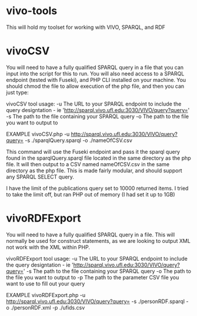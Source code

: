 vivo-tools
==========

This will hold my toolset for working with VIVO, SPARQL, and RDF

vivoCSV
=======

You will need to have a fully qualified SPARQL query in a file that you can input into the script for this to run. You will also need access to
a SPARQL endpoint (tested with Fuseki), and PHP CLI installed on your machine. You should chmod the file to allow execution of the php file, and
then you can just type:

vivoCSV tool usage:
-u The URL to your SPARQL endpoint to include the query designtation - ie 'http://sparql.vivo.ufl.edu:3030/VIVO/query?query='
-s The path to the file containing your SPARQL query
-o The path to the file you want to output to

EXAMPLE
vivoCSV.php -u http://sparql.vivo.ufl.edu:3030/VIVO/query?query= -s ./sparqlQuery.sparql -o ./nameOfCSV.csv

This command will use the Fuseki endpoint and pass it the sparql query found in the sparqlQuery.sparql file located in the same directory as the php
file. It will then output to a CSV named nameOfCSV.csv in the same directory as the php file. This is made fairly modular, and should support any
SPARQL SELECT query.

I have the limit of the publications query set to 10000 returned items. I tried to take the limit off, but ran PHP out of memory (I had set it up to
1GB)

vivoRDFExport
=============

You will need to have a fully qualified SPARQL query in a file. This will normally be used for construct statements, as we are looking to output XML
not work with the XML within PHP.

vivoRDFExport tool usage:
-u The URL to your SPARQL endpoint to include the query designtation - ie 'http://sparql.vivo.ufl.edu:3030/VIVO/query?query='
-s The path to the file containing your SPARQL query
-o The path to the file you want to output to
-p The path to the parameter CSV file you want to use to fill out your query

EXAMPLE
vivoRDFExport.php -u http://sparql.vivo.ufl.edu:3030/VIVO/query?query= -s ./personRDF.sparql -o ./personRDF.xml -p ./ufids.csv

